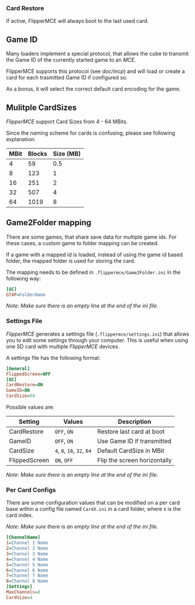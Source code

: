 ### Card Restore

If active, FlipperMCE will always boot to the last used card.

## Game ID

Many loaders implement a special protocol, that allows the cube to transmit the Game ID of the currently started game to an *MCE*.

FlipperMCE supports this protocol (see *doc/mcp*) and will load or create a card for each trasmitted Game ID if configured so.

As a bonus, it will select the correct default card encoding for the game.

## Mulitple CardSizes

*FlipperMCE* support Card Sizes from 4 - 64 MBits.

Since the naming scheme for cards is confusing, please see following explanation:

| MBit    | Blocks    | Size (MB) |
|---------|-----------|-----------|
| 4       | 59        | 0.5       |
| 8       | 123       | 1         |
| 16      | 251       | 2         |
| 32      | 507       | 4         |
| 64      | 1019      | 8         |

## Game2Folder mapping

There are some games, that share save data for multiple game ids. For these cases, a custom game to folder mapping can be created.

If a game with a mapped id is loaded, instead of using the game id based folder, the mapped folder is used for storing the card.

The mapping needs to be defined in ```.flippermce/Game2Folder.ini``` in the following way:

```ini
[GC]
GT4P=FolderName
```

*Note: Make sure there is an empty line at the end of the ini file.*


### Settings File

*FlipperMCE* generates a settings file (`.flippermce/settings.ini`) that allows you to edit some settings through your computer. This is useful when using one SD card with multiple *FlipperMCE* devices.

A settings file has the following format:

```ini
[General]
FlippedScreen=OFF
[GC]
CardRestore=ON
GameID=ON
CardSize=64
```

Possible values are:

| Setting       | Values                      | Description                  |
|---------------|-----------------------------|------------------------------|
| CardRestore   | `OFF`, `ON`                 | Restore last card at boot    |
| GameID        | `OFF`, `ON`                 | Use Game ID if transmitted   |
| CardSize      | `4`, `8`, `16`, `32`, `64`  | Default CardSize in MBit     |
| FlippedScreen | `ON`, `OFF`                 | Flip the screen horizontally |

*Note: Make sure there is an empty line at the end of the ini file.*

### Per Card Configs

There are some configuration values that can be modified on a per card base within a config file named  `CardX.ini` in a card folder, where `X` is the card index.

*Note: Make sure there is an empty line at the end of the ini file.*

```ini
[ChannelName]
1=Channel 1 Name
2=Channel 2 Name
3=Channel 3 Name
4=Channel 4 Name
5=Channel 5 Name
6=Channel 6 Name
7=Channel 7 Name
8=Channel 8 Name
[Settings]
MaxChannels=8
CardSize=4
```
